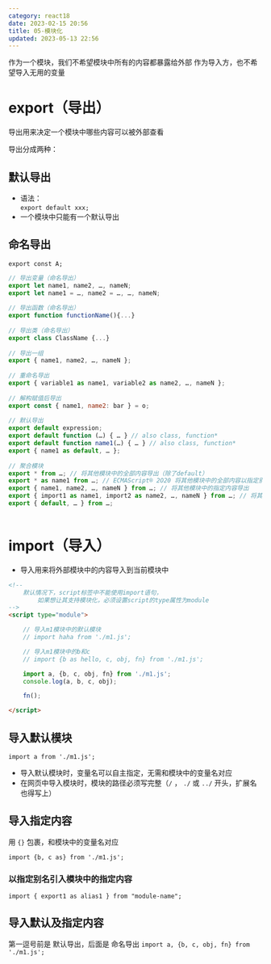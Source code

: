 ```yaml
---
category: react18
date: 2023-02-15 20:56
title: 05-模块化
updated: 2023-05-13 22:56
---
```


作为一个模块，我们不希望模块中所有的内容都暴露给外部
作为导入方，也不希望导入无用的变量

# export（导出）

导出用来决定一个模块中哪些内容可以被外部查看

导出分成两种：

## 默认导出

- 语法：  
   `export default xxx;`
- 一个模块中只能有一个默认导出

## 命名导出

`export const A;`

```js
// 导出变量（命名导出）  
export let name1, name2, …, nameN;   
export let name1 = …, name2 = …, …, nameN;   
​  
// 导出函数（命名导出）  
export function functionName(){...}  
​  
// 导出类（命名导出）  
export class ClassName {...}  
​  
// 导出一组  
export { name1, name2, …, nameN };  
​  
// 重命名导出  
export { variable1 as name1, variable2 as name2, …, nameN };  
​  
// 解构赋值后导出  
export const { name1, name2: bar } = o;  
​  
// 默认导出  
export default expression;  
export default function (…) { … } // also class, function*  
export default function name1(…) { … } // also class, function*  
export { name1 as default, … };  
​  
// 聚合模块  
export * from …; // 将其他模块中的全部内容导出（除了default）  
export * as name1 from …; // ECMAScript® 2O20 将其他模块中的全部内容以指定别名导出  
export { name1, name2, …, nameN } from …; // 将其他模块中的指定内容导出  
export { import1 as name1, import2 as name2, …, nameN } from …; // 将其他模块中的指定内容重命名导出  
export { default, … } from …;   
​
```


# import（导入）

- 导入用来将外部模块中的内容导入到当前模块中

```html
<!--
    默认情况下，script标签中不能使用import语句，
        如果想让其支持模块化，必须设置script的type属性为module
-->
<script type="module">

    // 导入m1模块中的默认模块
    // import haha from './m1.js';

    // 导入m1模块中的b和c
    // import {b as hello, c, obj, fn} from './m1.js';

    import a, {b, c, obj, fn} from './m1.js';
    console.log(a, b, c, obj);

    fn();

</script>
```



## 导入默认模块

`import a from './m1.js';`

- 导入默认模块时，变量名可以自主指定，无需和模块中的变量名对应
- 在网页中导入模块时，模块的路径必须写完整（`/` ， `./` 或 `../` 开头，扩展名也得写上）

## 导入指定内容

用 `{}` 包裹，和模块中的变量名对应

`import {b, c as} from './m1.js';`

### 以指定别名引入模块中的指定内容  
`import { export1 as alias1 } from "module-name";`


## 导入默认及指定内容

第一逗号前是 默认导出，后面是 命名导出
`import a, {b, c, obj, fn} from './m1.js';`